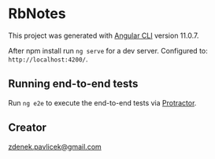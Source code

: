 # RbNotes

This project was generated with [Angular CLI](https://github.com/angular/angular-cli) version 11.0.7.

After npm install run `ng serve` for a dev server. Configured to: `http://localhost:4200/`.

## Running end-to-end tests

Run `ng e2e` to execute the end-to-end tests via [Protractor](http://www.protractortest.org/).

## Creator
zdenek.pavlicek@gmail.com
